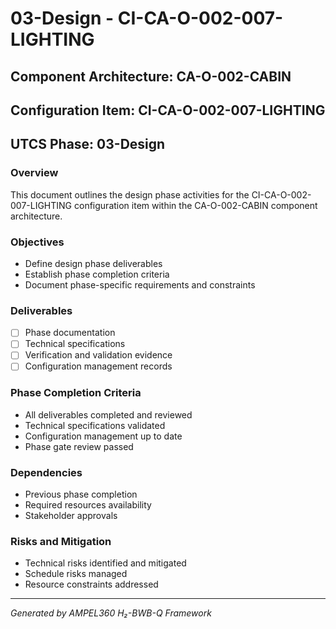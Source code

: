 # 03-Design - CI-CA-O-002-007-LIGHTING

## Component Architecture: CA-O-002-CABIN
## Configuration Item: CI-CA-O-002-007-LIGHTING
## UTCS Phase: 03-Design

### Overview
This document outlines the design phase activities for the CI-CA-O-002-007-LIGHTING configuration item within the CA-O-002-CABIN component architecture.

### Objectives
- Define design phase deliverables
- Establish phase completion criteria
- Document phase-specific requirements and constraints

### Deliverables
- [ ] Phase documentation
- [ ] Technical specifications
- [ ] Verification and validation evidence
- [ ] Configuration management records

### Phase Completion Criteria
- All deliverables completed and reviewed
- Technical specifications validated
- Configuration management up to date
- Phase gate review passed

### Dependencies
- Previous phase completion
- Required resources availability
- Stakeholder approvals

### Risks and Mitigation
- Technical risks identified and mitigated
- Schedule risks managed
- Resource constraints addressed

---
*Generated by AMPEL360 H₂-BWB-Q Framework*
